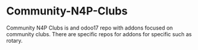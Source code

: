 # Community-N4P-Clubs
Community N4P Clubs is and odoo17 repo with addons focused on community clubs. There are specific repos for addons for specific such as rotary.
